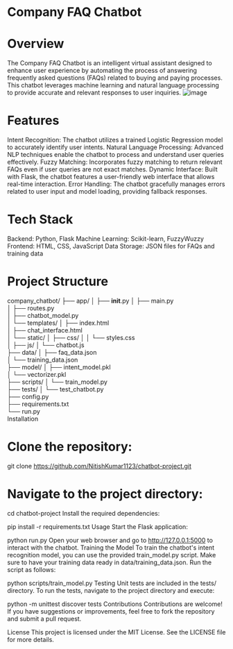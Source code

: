 # Company FAQ Chatbot
# Overview
The Company FAQ Chatbot is an intelligent virtual assistant designed to enhance user experience by automating the process of answering frequently asked questions (FAQs) related to buying and paying processes. This chatbot leverages machine learning and natural language processing to provide accurate and relevant responses to user inquiries.
![image](https://github.com/user-attachments/assets/2e493faf-ef77-433a-8907-2aec14c362c4)

# Features
Intent Recognition: The chatbot utilizes a trained Logistic Regression model to accurately identify user intents.
Natural Language Processing: Advanced NLP techniques enable the chatbot to process and understand user queries effectively.
Fuzzy Matching: Incorporates fuzzy matching to return relevant FAQs even if user queries are not exact matches.
Dynamic Interface: Built with Flask, the chatbot features a user-friendly web interface that allows real-time interaction.
Error Handling: The chatbot gracefully manages errors related to user input and model loading, providing fallback responses.
# Tech Stack
Backend: Python, Flask
Machine Learning: Scikit-learn, FuzzyWuzzy
Frontend: HTML, CSS, JavaScript
Data Storage: JSON files for FAQs and training data
# Project Structure

company_chatbot/
├── app/
│   ├── __init__.py
│   ├── main.py                  
│   ├── routes.py                
│   ├── chatbot_model.py         
│   └── templates/
│       ├── index.html           
│       ├── chat_interface.html  
│   └── static/
│       ├── css/
│       │   └── styles.css       
│       ├── js/
│           └── chatbot.js       
├── data/
│   ├── faq_data.json             
│   └── training_data.json       
├── model/
│   ├── intent_model.pkl         
│   └── vectorizer.pkl           
├── scripts/
│   └── train_model.py           
├── tests/
│   └── test_chatbot.py          
├── config.py                    
├── requirements.txt             
└── run.py                       
Installation
# Clone the repository:

git clone https://github.com/NitishKumar1123/chatbot-project.git
# Navigate to the project directory:

cd chatbot-project
Install the required dependencies:

pip install -r requirements.txt
Usage
Start the Flask application:

python run.py
Open your web browser and go to http://127.0.0.1:5000 to interact with the chatbot.
Training the Model
To train the chatbot's intent recognition model, you can use the provided train_model.py script. Make sure to have your training data ready in data/training_data.json. Run the script as follows:

python scripts/train_model.py
Testing
Unit tests are included in the tests/ directory. To run the tests, navigate to the project directory and execute:

python -m unittest discover tests
Contributions
Contributions are welcome! If you have suggestions or improvements, feel free to fork the repository and submit a pull request.

License
This project is licensed under the MIT License. See the LICENSE file for more details.
